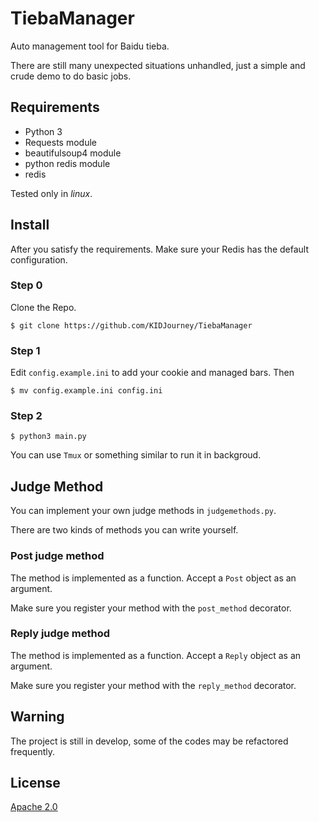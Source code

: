 # TiebaManager

Auto management tool for Baidu tieba.

There are still many unexpected situations unhandled, just a simple and crude demo to do basic jobs.

## Requirements

* Python 3
* Requests module
* beautifulsoup4 module
* python redis module
* redis

Tested only in *linux*.

## Install

After you satisfy the requirements.
Make sure your Redis has the default configuration.

### Step 0

Clone the Repo.
```
$ git clone https://github.com/KIDJourney/TiebaManager
```

### Step 1

Edit ```config.example.ini``` to add your cookie and managed bars. Then
```
$ mv config.example.ini config.ini
```

### Step 2

```
$ python3 main.py 
```
You can use ```Tmux``` or something similar to run it in backgroud.

## Judge Method

You can implement your own judge methods in ```judgemethods.py```.

There are two kinds of methods you can write yourself.

### Post judge method

The method is implemented as a function. Accept a ```Post``` object as an argument.

Make sure you register your method with the ```post_method``` decorator.

### Reply judge method

The method is implemented as a function. Accept a ```Reply``` object as an argument.

Make sure you register your method with the ```reply_method``` decorator.

## Warning

The project is still in develop, some of the codes may be refactored frequently.

## License

[Apache 2.0](http://choosealicense.com/licenses/apache-2.0/)
